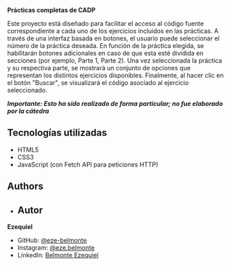 **Prácticas completas de CADP**

Este proyecto está diseñado para facilitar el acceso al código fuente correspondiente a cada uno de los ejercicios incluidos en las prácticas.
A través de una interfaz basada en botones, el usuario puede seleccionar el número de la práctica deseada. En función de la práctica elegida, se habilitarán botones adicionales en caso de que esta esté dividida en secciones (por ejemplo, Parte 1, Parte 2).
Una vez seleccionada la práctica y su respectiva parte, se mostrará un conjunto de opciones que representan los distintos ejercicios disponibles.
Finalmente, al hacer clic en el botón "Buscar", se visualizará el código asociado al ejercicio seleccionado.

***Importante: Esto ha sido realizado de forma particular; no fue elaborado por la cátedra***

## Tecnologías utilizadas
  - HTML5
  - CSS3
  - JavaScript (con Fetch API para peticiones HTTP)

## Authors

- ## Autor

**Ezequiel**

- GitHub: [@eze-belmonte](https://github.com/eze-belmonte)
- Instagram: [@eze.belmonte](https://instagram.com/eze.belmonte)
- LinkedIn: [Belmonte Ezequiel](https://linkedin.com/in/ezequiel-belmonte)
